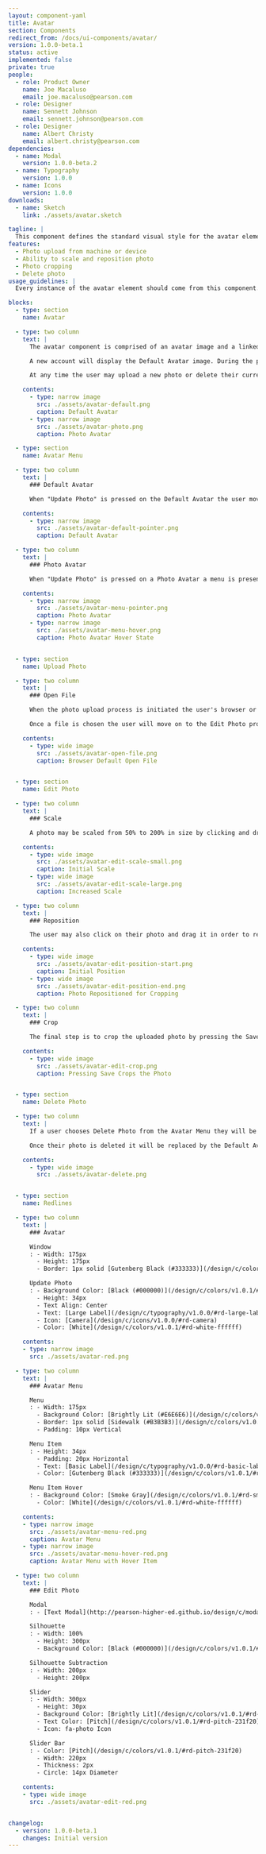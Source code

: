 ```yaml
---
layout: component-yaml
title: Avatar
section: Components
redirect_from: /docs/ui-components/avatar/
version: 1.0.0-beta.1
status: active
implemented: false
private: true
people:
  - role: Product Owner
    name: Joe Macaluso
    email: joe.macaluso@pearson.com
  - role: Designer
    name: Sennett Johnson
    email: sennett.johnson@pearson.com
  - role: Designer
    name: Albert Christy
    email: albert.christy@pearson.com
dependencies:
  - name: Modal
    version: 1.0.0-beta.2
  - name: Typography
    version: 1.0.0
  - name: Icons
    version: 1.0.0
downloads:
  - name: Sketch
    link: ./assets/avatar.sketch

tagline: |
  This component defines the standard visual style for the avatar element which allows for photo upload.
features:
  - Photo upload from machine or device
  - Ability to scale and reposition photo
  - Photo cropping
  - Delete photo
usage_guidelines: |
  Every instance of the avatar element should come from this component.

blocks:
  - type: section
    name: Avatar

  - type: two column
    text: |
      The avatar component is comprised of an avatar image and a linked area that allows the user to update their photo.

      A new account will display the Default Avatar image. During the photo upload process the user is provided with photo editing tools in order to scale and crop their photo appropriately.

      At any time the user may upload a new photo or delete their current photo. Once a photo is deleted the Default Avatar will display again.

    contents:
      - type: narrow image
        src: ./assets/avatar-default.png
        caption: Default Avatar
      - type: narrow image
        src: ./assets/avatar-photo.png
        caption: Photo Avatar

  - type: section
    name: Avatar Menu

  - type: two column
    text: |
      ### Default Avatar

      When "Update Photo" is pressed on the Default Avatar the user moves directly on to the Upload Photo process. No menu is presented.

    contents:
      - type: narrow image
        src: ./assets/avatar-default-pointer.png
        caption: Default Avatar

  - type: two column
    text: |
      ### Photo Avatar

      When "Update Photo" is pressed on a Photo Avatar a menu is presented with options to "Upload Photo" or "Delete Photo".

    contents:
      - type: narrow image
        src: ./assets/avatar-menu-pointer.png
        caption: Photo Avatar
      - type: narrow image
        src: ./assets/avatar-menu-hover.png
        caption: Photo Avatar Hover State


  - type: section
    name: Upload Photo

  - type: two column
    text: |
      ### Open File

      When the photo upload process is initiated the user's browser or device will display the default open file menu.

      Once a file is chosen the user will move on to the Edit Photo process.

    contents:
      - type: wide image
        src: ./assets/avatar-open-file.png
        caption: Browser Default Open File


  - type: section
    name: Edit Photo

  - type: two column
    text: |
      ### Scale

      A photo may be scaled from 50% to 200% in size by clicking and dragging the slider towards the bottom of the Edit Photo modal.

    contents:
      - type: wide image
        src: ./assets/avatar-edit-scale-small.png
        caption: Initial Scale
      - type: wide image
        src: ./assets/avatar-edit-scale-large.png
        caption: Increased Scale

  - type: two column
    text: |
      ### Reposition

      The user may also click on their photo and drag it in order to reposition the photo around the silhouette for proper cropping.

    contents:
      - type: wide image
        src: ./assets/avatar-edit-position-start.png
        caption: Initial Position
      - type: wide image
        src: ./assets/avatar-edit-position-end.png
        caption: Photo Repositioned for Cropping

  - type: two column
    text: |
      ### Crop

      The final step is to crop the uploaded photo by pressing the Save button. The portion of the photo in the open square of the silhouette will be set as the user's avatar.

    contents:
      - type: wide image
        src: ./assets/avatar-edit-crop.png
        caption: Pressing Save Crops the Photo


  - type: section
    name: Delete Photo

  - type: two column
    text: |
      If a user chooses Delete Photo from the Avatar Menu they will be asked if they are sure they would like to permanently delete their photo.

      Once their photo is deleted it will be replaced by the Default Avatar until a new photo is uploaded.

    contents:
      - type: wide image
        src: ./assets/avatar-delete.png


  - type: section
    name: Redlines

  - type: two column
    text: |
      ### Avatar

      Window
      : - Width: 175px
        - Height: 175px
        - Border: 1px solid [Gutenberg Black (#333333)](/design/c/colors/v1.0.1/#rd-gutenberg-black-333333)

      Update Photo
      : - Background Color: [Black (#000000)](/design/c/colors/v1.0.1/#rd-black-000000), 55% Opacity
        - Height: 34px
        - Text Align: Center
        - Text: [Large Label](/design/c/typography/v1.0.0/#rd-large-label)
        - Icon: [Camera](/design/c/icons/v1.0.0/#rd-camera)
        - Color: [White](/design/c/colors/v1.0.1/#rd-white-ffffff)

    contents:
    - type: narrow image
      src: ./assets/avatar-red.png

  - type: two column
    text: |
      ### Avatar Menu

      Menu
      : - Width: 175px
        - Background Color: [Brightly Lit (#E6E6E6)](/design/c/colors/v1.0.1/#rd-brightly-lit-e6e6e6)
        - Border: 1px solid [Sidewalk (#B3B3B3)](/design/c/colors/v1.0.1/#rd-sidewalk-b3b3b3)
        - Padding: 10px Vertical

      Menu Item
      : - Height: 34px
        - Padding: 20px Horizontal
        - Text: [Basic Label](/design/c/typography/v1.0.0/#rd-basic-label)
        - Color: [Gutenberg Black (#333333)](/design/c/colors/v1.0.1/#rd-gutenberg-black-333333)

      Menu Item Hover
      : - Background Color: [Smoke Gray](/design/c/colors/v1.0.1/#rd-smoke-gray-545454)
        - Color: [White](/design/c/colors/v1.0.1/#rd-white-ffffff)

    contents:
    - type: narrow image
      src: ./assets/avatar-menu-red.png
      caption: Avatar Menu
    - type: narrow image
      src: ./assets/avatar-menu-hover-red.png
      caption: Avatar Menu with Hover Item

  - type: two column
    text: |
      ### Edit Photo

      Modal
      : - [Text Modal](http://pearson-higher-ed.github.io/design/c/modal/beta/)

      Silhouette
      : - Width: 100%
        - Height: 300px
        - Background Color: [Black (#000000)](/design/c/colors/v1.0.1/#rd-black-000000), Opacity 50%

      Silhouette Subtraction
      : - Width: 200px
        - Height: 200px

      Slider
      : - Width: 300px
        - Height: 30px
        - Background Color: [Brightly Lit](/design/c/colors/v1.0.1/#rd-brightly-lit-e6e6e6), Opacity 75%
        - Text Color: [Pitch](/design/c/colors/v1.0.1/#rd-pitch-231f20)
        - Icon: fa-photo Icon

      Slider Bar
      : - Color: [Pitch](/design/c/colors/v1.0.1/#rd-pitch-231f20)
        - Width: 220px
        - Thickness: 2px
        - Circle: 14px Diameter

    contents:
    - type: wide image
      src: ./assets/avatar-edit-red.png


changelog:
  - version: 1.0.0-beta.1
    changes: Initial version
---
```

